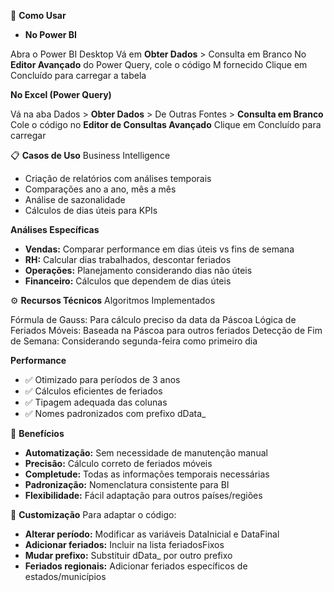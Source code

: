 🔧 **Como Usar**
- **No Power BI**

Abra o Power BI Desktop
Vá em **Obter Dados** > Consulta em Branco
No **Editor Avançado** do Power Query, cole o código M fornecido
Clique em Concluído para carregar a tabela

**No Excel (Power Query)**

Vá na aba Dados > **Obter Dados** > De Outras Fontes > **Consulta em Branco**
Cole o código no **Editor de Consultas Avançado**
Clique em Concluído para carregar

📋 **Casos de Uso**
Business Intelligence

- Criação de relatórios com análises temporais
- Comparações ano a ano, mês a mês
- Análise de sazonalidade
- Cálculos de dias úteis para KPIs

**Análises Específicas**

- **Vendas:** Comparar performance em dias úteis vs fins de semana
- **RH:** Calcular dias trabalhados, descontar feriados
- **Operações:** Planejamento considerando dias não úteis
- **Financeiro:** Cálculos que dependem de dias úteis

⚙️ **Recursos Técnicos**
Algoritmos Implementados

Fórmula de Gauss: Para cálculo preciso da data da Páscoa
Lógica de Feriados Móveis: Baseada na Páscoa para outros feriados
Detecção de Fim de Semana: Considerando segunda-feira como primeiro dia

**Performance**

- ✅ Otimizado para períodos de 3 anos
- ✅ Cálculos eficientes de feriados
- ✅ Tipagem adequada das colunas
- ✅ Nomes padronizados com prefixo dData_

🎯 **Benefícios**

- **Automatização:** Sem necessidade de manutenção manual
- **Precisão:** Cálculo correto de feriados móveis
- **Completude:** Todas as informações temporais necessárias
- **Padronização:** Nomenclatura consistente para BI
- **Flexibilidade:** Fácil adaptação para outros países/regiões

🔄 **Customização**
Para adaptar o código:

- **Alterar período:** Modificar as variáveis DataInicial e DataFinal
- **Adicionar feriados:** Incluir na lista feriadosFixos
- **Mudar prefixo:** Substituir dData_ por outro prefixo
- **Feriados regionais:** Adicionar feriados específicos de estados/municípios
